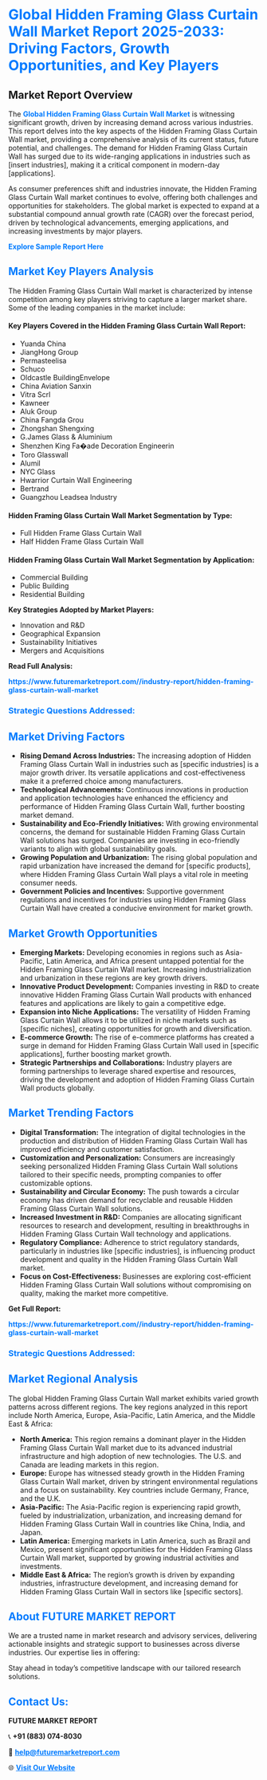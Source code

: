 <h1 style="color: #007BFF;">Global Hidden Framing Glass Curtain Wall Market Report 2025-2033: Driving Factors, Growth Opportunities, and Key Players</h1>

<section id="overview">
<h2>Market Report Overview</h2>
<p>The <a href="https://www.futuremarketreport.com//industry-report/hidden-framing-glass-curtain-wall-market" style="color: #007BFF; text-decoration: none;"><strong>Global Hidden Framing Glass Curtain Wall Market</strong></a> is witnessing significant growth, driven by increasing demand across various industries. This report delves into the key aspects of the Hidden Framing Glass Curtain Wall market, providing a comprehensive analysis of its current status, future potential, and challenges. The demand for Hidden Framing Glass Curtain Wall has surged due to its wide-ranging applications in industries such as [insert industries], making it a critical component in modern-day [applications].</p>
<p>As consumer preferences shift and industries innovate, the Hidden Framing Glass Curtain Wall market continues to evolve, offering both challenges and opportunities for stakeholders. The global market is expected to expand at a substantial compound annual growth rate (CAGR) over the forecast period, driven by technological advancements, emerging applications, and increasing investments by major players.</p>
</section>

<section id="overview">
<p><a href="https://www.futuremarketreport.com//request-sample/reportId=50616" style="color: #007BFF; text-decoration: none;"><strong>Explore Sample Report Here</strong></a></p>
</section>

<section id="key-players">
<h2 style="color: #007BFF;">Market Key Players Analysis</h2>
<p>The Hidden Framing Glass Curtain Wall market is characterized by intense competition among key players striving to capture a larger market share. Some of the leading companies in the market include:</p>
<h4>Key Players Covered in the Hidden Framing Glass Curtain Wall Report:</h4>
<ul><li>Yuanda China</li><li>JiangHong Group</li><li>Permasteelisa</li><li>Schuco</li><li>Oldcastle BuildingEnvelope</li><li>China Aviation Sanxin</li><li>Vitra Scrl</li><li>Kawneer</li><li>Aluk Group</li><li>China Fangda Grou</li><li>Zhongshan Shengxing</li><li>G.James Glass &amp; Aluminium</li><li>Shenzhen King Fa�ade Decoration Engineerin</li><li>Toro Glasswall</li><li>Alumil</li><li>NYC Glass</li><li>Hwarrior Curtain Wall Engineering</li><li>Bertrand</li><li>Guangzhou Leadsea Industry</li></ul>
<h4>Hidden Framing Glass Curtain Wall Market Segmentation by Type:</h4>
<ul><li>Full Hidden Frame Glass Curtain Wall</li><li>Half Hidden Frame Glass Curtain Wall</li></ul>

<h4>Hidden Framing Glass Curtain Wall Market Segmentation by Application:</h4>
<ul><li>Commercial Building</li><li>Public Building</li><li>Residential Building</li></ul>
<p><strong>Key Strategies Adopted by Market Players:</strong></p>
<ul>
<li>Innovation and R&D</li>
<li>Geographical Expansion</li>
<li>Sustainability Initiatives</li>
<li>Mergers and Acquisitions</li>
</ul>
</section>

<section>
<p><strong>Read Full Analysis: </strong></p><a href="https://www.futuremarketreport.com//industry-report/hidden-framing-glass-curtain-wall-market" style="color: #007BFF; text-decoration: none;"><strong>https://www.futuremarketreport.com//industry-report/hidden-framing-glass-curtain-wall-market</strong></a>
<h3 style="color: #007BFF;">Strategic Questions Addressed:</h3>
</section>

<section id="driving-factors">
<h2 style="color: #007BFF;">Market Driving Factors</h2>
<ul>
<li><strong>Rising Demand Across Industries:</strong> The increasing adoption of Hidden Framing Glass Curtain Wall in industries such as [specific industries] is a major growth driver. Its versatile applications and cost-effectiveness make it a preferred choice among manufacturers.</li>
<li><strong>Technological Advancements:</strong> Continuous innovations in production and application technologies have enhanced the efficiency and performance of Hidden Framing Glass Curtain Wall, further boosting market demand.</li>
<li><strong>Sustainability and Eco-Friendly Initiatives:</strong> With growing environmental concerns, the demand for sustainable Hidden Framing Glass Curtain Wall solutions has surged. Companies are investing in eco-friendly variants to align with global sustainability goals.</li>
<li><strong>Growing Population and Urbanization:</strong> The rising global population and rapid urbanization have increased the demand for [specific products], where Hidden Framing Glass Curtain Wall plays a vital role in meeting consumer needs.</li>
<li><strong>Government Policies and Incentives:</strong> Supportive government regulations and incentives for industries using Hidden Framing Glass Curtain Wall have created a conducive environment for market growth.</li>
</ul>
</section>

<section id="growth-opportunities">
<h2 style="color: #007BFF;">Market Growth Opportunities</h2>
<ul>
<li><strong>Emerging Markets:</strong> Developing economies in regions such as Asia-Pacific, Latin America, and Africa present untapped potential for the Hidden Framing Glass Curtain Wall market. Increasing industrialization and urbanization in these regions are key growth drivers.</li>
<li><strong>Innovative Product Development:</strong> Companies investing in R&D to create innovative Hidden Framing Glass Curtain Wall products with enhanced features and applications are likely to gain a competitive edge.</li>
<li><strong>Expansion into Niche Applications:</strong> The versatility of Hidden Framing Glass Curtain Wall allows it to be utilized in niche markets such as [specific niches], creating opportunities for growth and diversification.</li>
<li><strong>E-commerce Growth:</strong> The rise of e-commerce platforms has created a surge in demand for Hidden Framing Glass Curtain Wall used in [specific applications], further boosting market growth.</li>
<li><strong>Strategic Partnerships and Collaborations:</strong> Industry players are forming partnerships to leverage shared expertise and resources, driving the development and adoption of Hidden Framing Glass Curtain Wall products globally.</li>
</ul>
</section>

<section id="trending-factors">
<h2 style="color: #007BFF;">Market Trending Factors</h2>
<ul>
<li><strong>Digital Transformation:</strong> The integration of digital technologies in the production and distribution of Hidden Framing Glass Curtain Wall has improved efficiency and customer satisfaction.</li>
<li><strong>Customization and Personalization:</strong> Consumers are increasingly seeking personalized Hidden Framing Glass Curtain Wall solutions tailored to their specific needs, prompting companies to offer customizable options.</li>
<li><strong>Sustainability and Circular Economy:</strong> The push towards a circular economy has driven demand for recyclable and reusable Hidden Framing Glass Curtain Wall solutions.</li>
<li><strong>Increased Investment in R&D:</strong> Companies are allocating significant resources to research and development, resulting in breakthroughs in Hidden Framing Glass Curtain Wall technology and applications.</li>
<li><strong>Regulatory Compliance:</strong> Adherence to strict regulatory standards, particularly in industries like [specific industries], is influencing product development and quality in the Hidden Framing Glass Curtain Wall market.</li>
<li><strong>Focus on Cost-Effectiveness:</strong> Businesses are exploring cost-efficient Hidden Framing Glass Curtain Wall solutions without compromising on quality, making the market more competitive.</li>
</ul>
</section>

<section>
<p><strong>Get Full Report: </strong></p><a href="https://www.futuremarketreport.com//industry-report/hidden-framing-glass-curtain-wall-market" style="color: #007BFF; text-decoration: none;"><strong>https://www.futuremarketreport.com//industry-report/hidden-framing-glass-curtain-wall-market</strong></a>
<h3 style="color: #007BFF;">Strategic Questions Addressed:</h3>
</section>


<section id="regional-analysis">
<h2 style="color: #007BFF;">Market Regional Analysis</h2>
<p>The global Hidden Framing Glass Curtain Wall market exhibits varied growth patterns across different regions. The key regions analyzed in this report include North America, Europe, Asia-Pacific, Latin America, and the Middle East & Africa:</p>
<ul>
<li><strong>North America:</strong> This region remains a dominant player in the Hidden Framing Glass Curtain Wall market due to its advanced industrial infrastructure and high adoption of new technologies. The U.S. and Canada are leading markets in this region.</li>
<li><strong>Europe:</strong> Europe has witnessed steady growth in the Hidden Framing Glass Curtain Wall market, driven by stringent environmental regulations and a focus on sustainability. Key countries include Germany, France, and the U.K.</li>
<li><strong>Asia-Pacific:</strong> The Asia-Pacific region is experiencing rapid growth, fueled by industrialization, urbanization, and increasing demand for Hidden Framing Glass Curtain Wall in countries like China, India, and Japan.</li>
<li><strong>Latin America:</strong> Emerging markets in Latin America, such as Brazil and Mexico, present significant opportunities for the Hidden Framing Glass Curtain Wall market, supported by growing industrial activities and investments.</li>
<li><strong>Middle East & Africa:</strong> The region’s growth is driven by expanding industries, infrastructure development, and increasing demand for Hidden Framing Glass Curtain Wall in sectors like [specific sectors].</li>
</ul>
</section>

<footer>
<h2 style="color: #007BFF;">About FUTURE MARKET REPORT</h2>
<p>We are a trusted name in market research and advisory services, delivering actionable insights and strategic support to businesses across diverse industries. Our expertise lies in offering:</p>

<p>Stay ahead in today’s competitive landscape with our tailored research solutions.</p>

<h2 style="color: #007BFF;">Contact Us:</h2>
<p><strong>FUTURE MARKET REPORT</strong></p>
<p>📞 <strong>+91 (883) 074-8030</strong></p>
<p>📧 <strong><a href="mailto:help@futuremarketreport.com" style="color: #007BFF;">help@futuremarketreport.com</a></strong></p>
<p>🌐 <strong><a href="https://www.futuremarketreport.com/" style="color: #007BFF;">Visit Our Website</a></strong></p>
</footer>